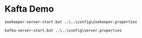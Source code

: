 # Kafta Demo

```zookeeper-server-start.bat ..\..\config\zookeeper.properties```

```kafka-server-start.bat ..\..\config\server.properties```
